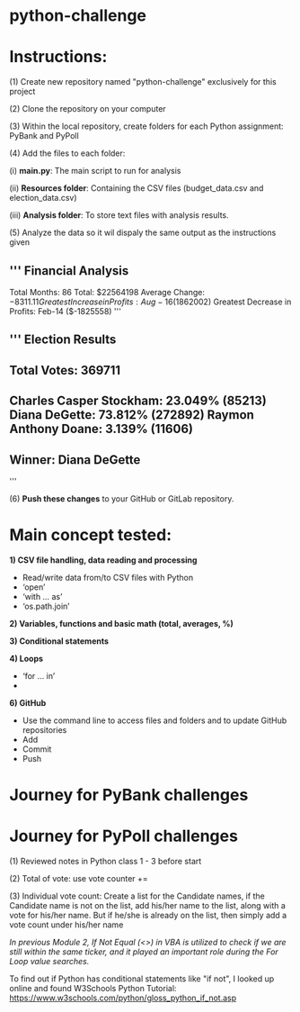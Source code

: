 # python-challenge

# Instructions:

(1) Create new repository named "python-challenge" exclusively for this project

(2) Clone the repository on your computer

(3) Within the local repository, create folders for each Python assignment: PyBank and PyPoll

(4) Add the files to each folder:

(i) **main.py**: The main script to run for analysis

(ii) **Resources folder**: Containing the CSV files (budget_data.csv and election_data.csv)

(iii) **Analysis folder**: To store text files with analysis results.

(5) Analyze the data so it wil dispaly the same output as the instructions given

'''
Financial Analysis
----------------------------
Total Months: 86
Total: $22564198
Average Change: $-8311.11
Greatest Increase in Profits: Aug-16 ($1862002)
Greatest Decrease in Profits: Feb-14 ($-1825558)
'''

'''
Election Results
-------------------------
Total Votes: 369711
-------------------------
Charles Casper Stockham: 23.049% (85213)
Diana DeGette: 73.812% (272892)
Raymon Anthony Doane: 3.139% (11606)
-------------------------
Winner: Diana DeGette
-------------------------
'''

(6) **Push these changes** to your GitHub or GitLab repository.

# Main concept tested:

**1) CSV file handling, data reading and processing**
  - Read/write data from/to CSV files with Python
  - ‘open’
  - ‘with … as’
  - ‘os.path.join’
    
**2) Variables, functions and basic math (total, averages, %)**

**3) Conditional statements**

**4) Loops**
- ‘for … in’
- 
**6) GitHub**
-	Use the command line to access files and folders and to update GitHub repositories
- Add
- Commit
- Push

# Journey for PyBank challenges

# Journey for PyPoll challenges
(1) Reviewed notes in Python class 1 - 3 before start

(2) Total of vote: use vote counter +=

(3) Individual vote count: Create a list for the Candidate names, if the Candidate name is not on the list, add his/her name to the list, along with a vote for his/her name. But if he/she is already on the list, then simply add a vote count under his/her name

*In previous Module 2, If Not Equal (<>) in VBA is utilized to check if we are still within the same ticker, and it played an important role during the For Loop value searches.*

To find out if Python has conditional statements like "if not", I looked up online and found W3Schools Python Tutorial: https://www.w3schools.com/python/gloss_python_if_not.asp

